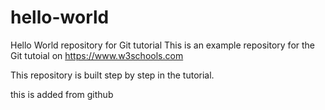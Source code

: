 # hello-world
Hello World repository for Git tutorial
This is an example repository for the Git tutoial on https://www.w3schools.com

This repository is built step by step in the tutorial.

this is added from github
